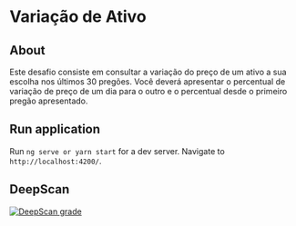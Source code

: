 # Variação de Ativo

## About

Este desafio consiste em consultar a variação do preço de um ativo a sua escolha nos últimos 30 pregões. Você deverá apresentar o percentual de variação de preço de um dia para o outro e o percentual desde o primeiro pregão apresentado.

## Run application

Run `ng serve or yarn start` for a dev server. Navigate to `http://localhost:4200/`.


## DeepScan
[![DeepScan grade](https://deepscan.io/api/teams/20077/projects/23525/branches/715922/badge/grade.svg)](https://deepscan.io/dashboard#view=project&tid=20077&pid=23525&bid=715922)

